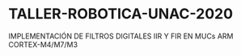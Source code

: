 # TALLER-ROBOTICA-UNAC-2020
IMPLEMENTACIÓN DE FILTROS DIGITALES IIR Y FIR EN MUCs ARM CORTEX-M4/M7/M3
